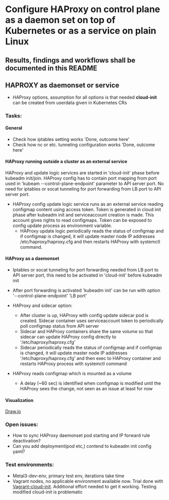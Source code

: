 # Configure HAProxy on control plane as a daemon set on top of Kubernetes or as a service on plain Linux

## Results, findings and workflows shall be documented in this README

## HAPROXY as daemonset or service
* HAProxy options, assumption for all options is that needed **cloud-init** can be created from userdata given in Kubernetes CRs

### Tasks:
#### General
* Check how iptables setting works
  'Done, outcome here'
* Check how nc or etc. tunneling configuration works
  'Done, outcome here'

#### HAProxy running outside a cluster as an external service
HAProxy and update logic services are started in 'cloud-init' phase before kubeadm init/join.
HAProxy config has to contain port mapping from port used in 'kubeam --control-plane-endpoint' parameter to API server port.
No need for iptables or socat tunneling for port forwarding from LB port to API server port.

* HAProxy config update logic service runs as an external service reading configmap content using access token. Token is generated in cloud init phase after kubeadm init and serviceaccount creation is made. This account gives rights to read configmaps. Token can be exposed to config update process as environment variable.
  * HAProxy update logic periodically reads the status of configmap and if configmap is changed, it will update master node IP addresses /etc/haproxy/haproxy.cfg and then restarts HAProxy with systemctl command.

#### HAProxy as a daemonset
* Iptables or socat tunneling for port forwarding needed from LB port to API server port, this need to be activated in 'cloud-init' before kubeadm init
* After port forwarding is activated 'kubeadm init' can be run with option '--control-plane-endpoint' 'LB port'

* HAProxy and sidecar option:
  * After cluster is up, HAProxy with config update sidecar pod is created. Sidecar container uses serviceaccount token to periodically poll configmap status from API server
  * Sidecar and HAProxy containers share the same volume so that sidecar can update HAProxy config directly to '/etc/haproxy/haproxy.cfg'
  * Sidecar periodically reads the status of configmap and if configmap is changed, it will update master node IP addresses '/etc/haproxy/haproxy.cfg' and then exec to HAProxy container and restarts HAProxy process with systemctl command

* HAProxy reads configmap which is mounted as a volume
  * A delay (~60 sec) is identified when configmap is modified until the HAProxy sees the change, not seen as an issue at least for now 

#### Visualization
[Draw.io](https://www.draw.io/#G15Fv5MDyr7YOiKmU_-e-ABYpOs6ZJnBu1)

### Open issues:
* How to sync HAProxy daemonset pod starting and IP forward rule deactivation?
* Can you add deployment(pod etc,) contend to kubeadm init config yaml? 

        
### Test environments:
* Metal3-dev-env, primary test env, iterations take time
* Vagrant nodes, no applicable environment available now. Trial done with [Vagrant-cloud-init](https://github.com/craighurley/vagrant-cloud-init.git). Additional effort needed to get it working. Testing modified cloud-init is problematic



